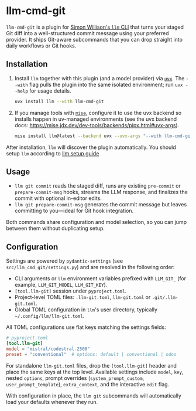 # llm-cmd-git

`llm-cmd-git` is a plugin for [Simon Willison's `llm` CLI](https://llm.datasette.io/) that turns your staged Git diff into a well-structured commit message using your preferred provider. It ships Git-aware subcommands that you can drop straight into daily workflows or Git hooks.

## Installation

1. Install `llm` together with this plugin (and a model provider) via [`uvx`](https://github.com/astral-sh/uvx). The `--with` flag pulls the plugin into the same isolated environment; run `uvx --help` for usage details.

   ```bash
   uvx install llm --with llm-cmd-git
   ```

2. If you manage tools with [`mise`](https://mise.jdx.dev/), configure it to use the uvx backend so installs happen in uv-managed environments (see the uvx backend docs: https://mise.jdx.dev/dev-tools/backends/pipx.html#uvx-args).

   ```bash
   mise install llm@latest --backend uvx --uvx-args "--with llm-cmd-git"
   ```

After installation, `llm` will discover the plugin automatically.
You should setup `llm` according to [llm setup guide](https://llm.datasette.io/en/stable/setup.html)
## Usage

- `llm git commit` reads the staged diff, runs any existing `pre-commit` or `prepare-commit-msg` hooks, streams the LLM response, and finalizes the commit with optional in-editor edits.
- `llm git prepare-commit-msg` generates the commit message but leaves committing to you—ideal for Git hook integration.

Both commands share configuration and model selection, so you can jump between them without duplicating setup.

## Configuration

Settings are powered by `pydantic-settings` (see `src/llm_cmd_git/settings.py`) and are resolved in the following order:

- CLI arguments or `llm` environment variables prefixed with `LLM_GIT_` (for example, `LLM_GIT_MODEL`, `LLM_GIT_KEY`).
- `[tool.llm-git]` session under `pyproject.toml`.
- Project-level TOML files: `.llm-git.toml`, `llm-git.toml` or `.git/.llm-git.toml`.
- Global TOML configuration in `llm`'s user directory, typically `~/.config/llm/llm-git.toml`.

All TOML configurations use flat keys matching the settings fields:

```toml
# pyproject.toml
[tool.llm-git]
model = "mistral/codestral-2508"
preset = "conventional"  # options: default | conventional | odoo
```

For standalone `llm-git.toml` files, drop the `[tool.llm-git]` header and place the same keys at the top level. Available settings include `model`, `key`, nested `options`, prompt overrides (`system_prompt_custom`, `user_prompt_template`), `extra_context`, and the interactive `edit` flag.

With configuration in place, the `llm git` subcommands will automatically load your defaults whenever they run.
